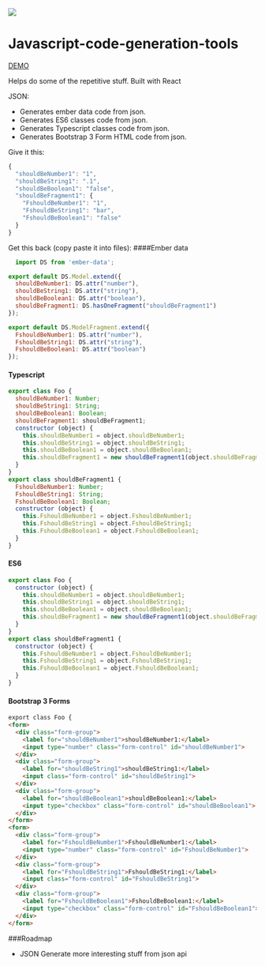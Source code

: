 <img src="https://codeship.com/projects/0c597e40-d04b-0134-5443-1a2848c0e33c/status?branch=master"/>

# Javascript-code-generation-tools

[DEMO](https://quantuminformation.github.io/Javascript-code-generation-tools/)

Helps do some of the repetitive stuff. Built with React

JSON:
* Generates ember data code from json.
* Generates ES6 classes code from json.
* Generates Typescript classes code from json.
* Generates Bootstrap 3 Form HTML code from json.

Give it this:
```js
{
  "shouldBeNumber1": "1",
  "shouldBeString1": ".1",
  "shouldBeBoolean1": "false",
  "shouldBeFragment1": {
    "FshouldBeNumber1": "1",
    "FshouldBeString1": "bar",
    "FshouldBeBoolean1": "false"
  }
}
```

Get this back (copy paste it into files):
####Ember data
```js
  import DS from 'ember-data';

export default DS.Model.extend({
  shouldBeNumber1: DS.attr("number"),
  shouldBeString1: DS.attr("string"),
  shouldBeBoolean1: DS.attr("boolean"),
  shouldBeFragment1: DS.hasOneFragment("shouldBeFragment1")
});

export default DS.ModelFragment.extend({
  FshouldBeNumber1: DS.attr("number"),
  FshouldBeString1: DS.attr("string"),
  FshouldBeBoolean1: DS.attr("boolean")
});
```
#### Typescript
```js
export class Foo {
  shouldBeNumber1: Number;
  shouldBeString1: String;
  shouldBeBoolean1: Boolean;
  shouldBeFragment1: shouldBeFragment1;
  constructor (object) {
    this.shouldBeNumber1 = object.shouldBeNumber1;
    this.shouldBeString1 = object.shouldBeString1;
    this.shouldBeBoolean1 = object.shouldBeBoolean1;
    this.shouldBeFragment1 = new shouldBeFragment1(object.shouldBeFragment1);
  }
}
export class shouldBeFragment1 {
  FshouldBeNumber1: Number;
  FshouldBeString1: String;
  FshouldBeBoolean1: Boolean;
  constructor (object) {
    this.FshouldBeNumber1 = object.FshouldBeNumber1;
    this.FshouldBeString1 = object.FshouldBeString1;
    this.FshouldBeBoolean1 = object.FshouldBeBoolean1;
  }
}
```
#### ES6
```js
export class Foo {
  constructor (object) {
    this.shouldBeNumber1 = object.shouldBeNumber1;
    this.shouldBeString1 = object.shouldBeString1;
    this.shouldBeBoolean1 = object.shouldBeBoolean1;
    this.shouldBeFragment1 = new shouldBeFragment1(object.shouldBeFragment1);
  }
}
export class shouldBeFragment1 {
  constructor (object) {
    this.FshouldBeNumber1 = object.FshouldBeNumber1;
    this.FshouldBeString1 = object.FshouldBeString1;
    this.FshouldBeBoolean1 = object.FshouldBeBoolean1;
  }
}
```
#### Bootstrap 3 Forms
```html
export class Foo {
<form>
  <div class="form-group">
    <label for="shouldBeNumber1">shouldBeNumber1:</label>
    <input type="number" class="form-control" id="shouldBeNumber1">
  </div>
  <div class="form-group">
    <label for="shouldBeString1">shouldBeString1:</label>
    <input class="form-control" id="shouldBeString1">
  </div>
  <div class="form-group">
    <label for="shouldBeBoolean1">shouldBeBoolean1:</label>
    <input type="checkbox" class="form-control" id="shouldBeBoolean1">
  </div>
</form>
<form>
  <div class="form-group">
    <label for="FshouldBeNumber1">FshouldBeNumber1:</label>
    <input type="number" class="form-control" id="FshouldBeNumber1">
  </div>
  <div class="form-group">
    <label for="FshouldBeString1">FshouldBeString1:</label>
    <input class="form-control" id="FshouldBeString1">
  </div>
  <div class="form-group">
    <label for="FshouldBeBoolean1">FshouldBeBoolean1:</label>
    <input type="checkbox" class="form-control" id="FshouldBeBoolean1">
  </div>
</form>
```
###Roadmap

* JSON Generate more interesting stuff from json api
